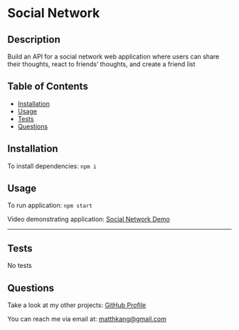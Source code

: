 # Social Network

## Description

Build an API for a social network web application where users can share their thoughts, react to friends’ thoughts, and create a friend list

## Table of Contents

- [Installation](#installation)
- [Usage](#usage)
- [Tests](#tests)
- [Questions](#questions)

## Installation

To install dependencies:
```npm i```

## Usage

To run application:
```npm start```

Video demonstrating application: [Social Network Demo](https://drive.google.com/file/d/13dg9S_P8mAClHATwJ_8ewqNCkhyJg85_/view?usp=sharing)

---

## Tests

No tests

## Questions

Take a look at my other projects: [GitHub Profile](https://github.com/matthkang)

You can reach me via email at: [matthkang@gmail.com](mailto:matthkang@gmail.com)
